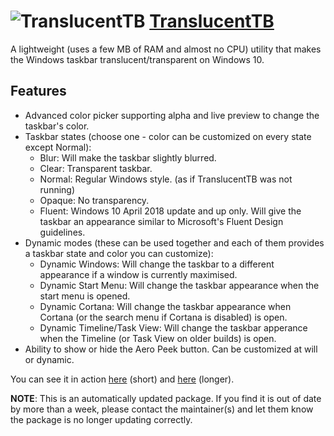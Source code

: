 # ![TranslucentTB](https://cdn.jsdelivr.net/gh/pauby/ChocoPackages@4348898/icons/translucenttb.png "TranslucentTB Logo") [TranslucentTB](https://chocolatey.org/packages/translucenttb)

A lightweight (uses a few MB of RAM and almost no CPU) utility that makes the Windows taskbar translucent/transparent on Windows 10.

## Features

* Advanced color picker supporting alpha and live preview to change the taskbar's color.
* Taskbar states (choose one - color can be customized on every state except Normal):
  * Blur: Will make the taskbar slightly blurred.
  * Clear: Transparent taskbar.
  * Normal: Regular Windows style. (as if TranslucentTB was not running)
  * Opaque: No transparency.
  * Fluent: Windows 10 April 2018 update and up only. Will give the taskbar an appearance similar to Microsoft's Fluent Design guidelines.
* Dynamic modes (these can be used together and each of them provides a taskbar state and color you can customize):
  * Dynamic Windows: Will change the taskbar to a different appearance if a window is currently maximised.
  * Dynamic Start Menu: Will change the taskbar appearance when the start menu is opened.
  * Dynamic Cortana: Will change the taskbar appearance when Cortana (or the search menu if Cortana is disabled) is open.
  * Dynamic Timeline/Task View: Will change the taskbar apperance when the Timeline (or Task View on older builds) is open.
* Ability to show or hide the Aero Peek button. Can be customized at will or dynamic.

You can see it in action [here](https://gfycat.com/TidyFelineCrownofthornsstarfish) (short) and [here](https://gfycat.com/ConsciousCriminalDassie) (longer).

**NOTE**: This is an automatically updated package. If you find it is out of date by more than a week, please contact the maintainer(s) and let them know the package is no longer updating correctly.